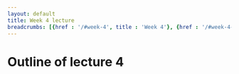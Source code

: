 ```yaml
---
layout: default
title: Week 4 lecture
breadcrumbs: [{href : '/#week-4', title : 'Week 4'}, {href : '/#week-4-day-1', title : 'Day 1'}]
---
```


Outline of lecture 4
====================
